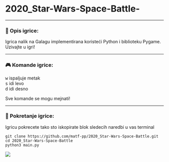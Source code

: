 # 2020_Star-Wars-Space-Battle-
____

### :memo: Opis igrice:

Igrica nalik na Galagu implementirana koristeći Python i biblioteku Pygame.
Uzivajte u igri!
___

### :video_game: Komande igrice:

<kbd>w</kbd> ispaljuje metak <br>
<kbd>s</kbd> idi levo <br>
<kbd>d</kbd> idi desno <br>

Sve komande se mogu mejnati!
___

### :wrench: Pokretanje igrice:

Igricu pokrecete tako sto iskopirate blok sledecih naredbi u vas terminal 
```shell
git clone https://github.com/matf-pp/2020_Star-Wars-Space-Battle.git
cd 2020_Star-Wars-Space-Battle
python3 main.py
```
![](https://github.com/matf-pp/2020_Star-Wars-Space-Battle/blob/master/Screenshots/version-01-2.png)
